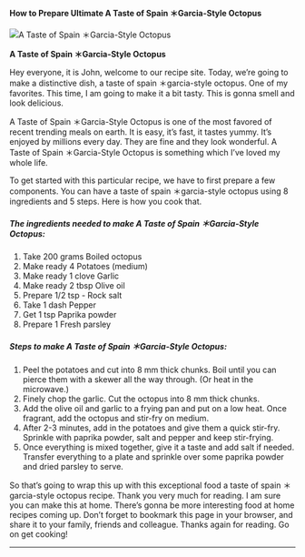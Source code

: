             

#### How to Prepare Ultimate A Taste of Spain ＊Garcia-Style Octopus

![A Taste of Spain ＊Garcia-Style Octopus](https://img-global.cpcdn.com/recipes/5611191289249792/751x532cq70/a-taste-of-spain-%ef%bc%8agarcia-style-octopus-recipe-main-photo.jpg)

**A Taste of Spain ＊Garcia-Style Octopus**

Hey everyone, it is John, welcome to our recipe site. Today, we’re going to make a distinctive dish, a taste of spain ＊garcia-style octopus. One of my favorites. This time, I am going to make it a bit tasty. This is gonna smell and look delicious.

A Taste of Spain ＊Garcia-Style Octopus is one of the most favored of recent trending meals on earth. It is easy, it’s fast, it tastes yummy. It’s enjoyed by millions every day. They are fine and they look wonderful. A Taste of Spain ＊Garcia-Style Octopus is something which I’ve loved my whole life.

To get started with this particular recipe, we have to first prepare a few components. You can have a taste of spain ＊garcia-style octopus using 8 ingredients and 5 steps. Here is how you cook that.

##### The ingredients needed to make A Taste of Spain ＊Garcia-Style Octopus:

1.  Take 200 grams Boiled octopus
2.  Make ready 4 Potatoes (medium)
3.  Make ready 1 clove Garlic
4.  Make ready 2 tbsp Olive oil
5.  Prepare 1/2 tsp - Rock salt
6.  Take 1 dash Pepper
7.  Get 1 tsp Paprika powder
8.  Prepare 1 Fresh parsley

##### Steps to make A Taste of Spain ＊Garcia-Style Octopus:

1.  Peel the potatoes and cut into 8 mm thick chunks. Boil until you can pierce them with a skewer all the way through. (Or heat in the microwave.)
2.  Finely chop the garlic. Cut the octopus into 8 mm thick chunks.
3.  Add the olive oil and garlic to a frying pan and put on a low heat. Once fragrant, add the octopus and stir-fry on medium.
4.  After 2-3 minutes, add in the potatoes and give them a quick stir-fry. Sprinkle with paprika powder, salt and pepper and keep stir-frying.
5.  Once everything is mixed together, give it a taste and add salt if needed. Transfer everything to a plate and sprinkle over some paprika powder and dried parsley to serve.

So that’s going to wrap this up with this exceptional food a taste of spain ＊garcia-style octopus recipe. Thank you very much for reading. I am sure you can make this at home. There’s gonna be more interesting food at home recipes coming up. Don’t forget to bookmark this page in your browser, and share it to your family, friends and colleague. Thanks again for reading. Go on get cooking!

* * *